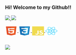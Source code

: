 ### Hi! Welcome to my Github!!</br>


<!--
**rafavilvert/rafavilvert** is a ✨ _special_ ✨ repository because its `README.md` (this file) appears on your GitHub profile.

Here are some ideas to get you started:

- 🔭 I’m currently working on ...
- 🌱 I’m currently learning ...
- 👯 I’m looking to collaborate on ...
- 🤔 I’m looking for help with ...
- 💬 Ask me about ...
- 📫 How to reach me: ...
- 😄 Pronouns: ...
- ⚡ Fun fact: ...
-->

 <div>
  <a href="https://github.com/rafavilvert">
  <img height="180em" src="https://github-readme-stats.vercel.app/api?username=rafavilvert&title_color=#fff&show_icons=true&include_all_commits=true&&count_private=true"/>
  <img height="180em" src="https://github-readme-stats.vercel.app/api/top-langs/?username=rafavilvert&layout=compact&langs_count=7&theme=cobalt"/>
</div>
<div style="display: inline_block"><br>
  <img align="center" alt="Rafa-HTML" height="30" width="40" src="https://raw.githubusercontent.com/devicons/devicon/master/icons/html5/html5-original.svg">
  <img align="center" alt="Rafa-CSS" height="30" width="40" src="https://raw.githubusercontent.com/devicons/devicon/master/icons/css3/css3-original.svg">
  <img align="center" alt="Rafa-Js" height="30" width="40" src="https://raw.githubusercontent.com/devicons/devicon/master/icons/javascript/javascript-plain.svg">
  <img align="center" alt="Rafa-React" height="30" width="40" src="https://raw.githubusercontent.com/devicons/devicon/master/icons/react/react-original.svg">
</div>
  
  ##
 
<div> 
  <a href="https://www.linkedin.com/in/rafael-vilvert-246a27111/" target="_blank"><img src="https://img.shields.io/badge/-LinkedIn-%230077B5?style=for-the-       badge&logo=linkedin&logoColor=white" target="_blank"></a> 
</div>
</hr>
